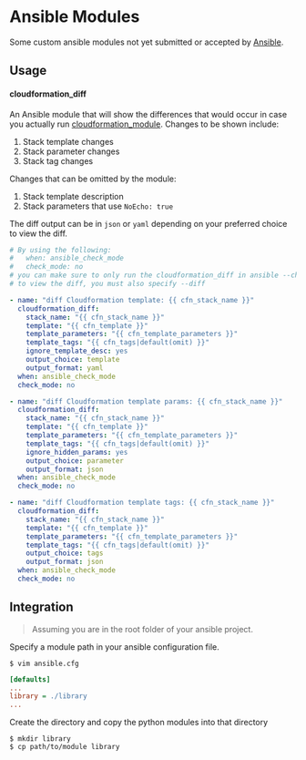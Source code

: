 # Ansible Modules

Some custom ansible modules not yet submitted or accepted by [Ansible](https://github.com/ansible/ansible).

## Usage

#### cloudformation_diff

An Ansible module that will show the differences that would occur in case you actually run [cloudformation_module](http://docs.ansible.com/ansible/latest/cloudformation_module.html). Changes to be shown include:

1. Stack template changes
2. Stack parameter changes
3. Stack tag changes

Changes that can be omitted by the module:

1. Stack template description
2. Stack parameters that use `NoEcho: true`

The diff output can be in `json` or `yaml` depending on your preferred choice to view the diff.

```yaml
# By using the following:
#   when: ansible_check_mode
#   check_mode: no
# you can make sure to only run the cloudformation_diff in ansible --check mode
# to view the diff, you must also specify --diff

- name: "diff Cloudformation template: {{ cfn_stack_name }}"
  cloudformation_diff:
    stack_name: "{{ cfn_stack_name }}"
    template: "{{ cfn_template }}"
    template_parameters: "{{ cfn_template_parameters }}"
    template_tags: "{{ cfn_tags|default(omit) }}"
    ignore_template_desc: yes
    output_choice: template
    output_format: yaml
  when: ansible_check_mode
  check_mode: no

- name: "diff Cloudformation template params: {{ cfn_stack_name }}"
  cloudformation_diff:
    stack_name: "{{ cfn_stack_name }}"
    template: "{{ cfn_template }}"
    template_parameters: "{{ cfn_template_parameters }}"
    template_tags: "{{ cfn_tags|default(omit) }}"
    ignore_hidden_params: yes
    output_choice: parameter
    output_format: json
  when: ansible_check_mode
  check_mode: no

- name: "diff Cloudformation template tags: {{ cfn_stack_name }}"
  cloudformation_diff:
    stack_name: "{{ cfn_stack_name }}"
    template: "{{ cfn_template }}"
    template_parameters: "{{ cfn_template_parameters }}"
    template_tags: "{{ cfn_tags|default(omit) }}"
    output_choice: tags
    output_format: json
  when: ansible_check_mode
  check_mode: no
```


## Integration

> Assuming you are in the root folder of your ansible project.

Specify a module path in your ansible configuration file.

```shell
$ vim ansible.cfg
```
```ini
[defaults]
...
library = ./library
...
```

Create the directory and copy the python modules into that directory

```shell
$ mkdir library
$ cp path/to/module library
```

